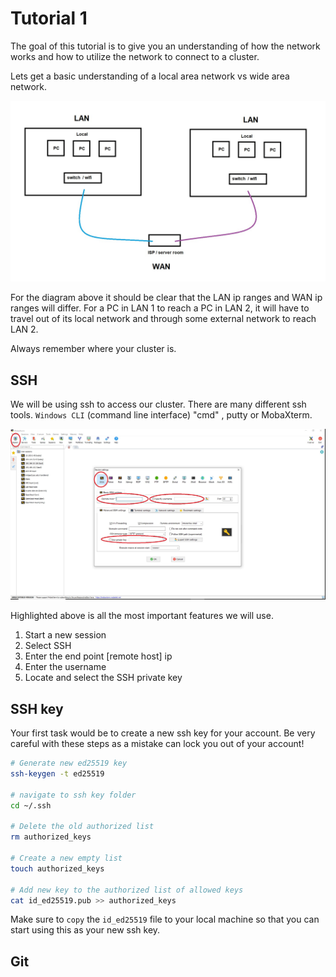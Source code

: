 # Tutorial 1

The goal of this tutorial is to give you an understanding of how the network works and how to utilize the network to connect to a cluster.

Lets get a basic understanding of a local area network vs wide area network.

![image](/tutorial1/img/lan_wan.jpg)

For the diagram above it should be clear that the LAN ip ranges and WAN ip ranges will differ. For a PC in LAN 1 to reach a PC in LAN 2, it will have to travel out of its local network and through some external network to reach LAN 2.

Always remember where your cluster is.

## SSH

We will be using ssh to access our cluster. There are many different ssh tools. `Windows CLI` (command line interface) "cmd" , putty or MobaXterm.

![image](/tutorial1/img/moba.jpg)

Highlighted above is all the most  important features we will use.

1. Start a new session
2. Select SSH
3. Enter the end point [remote host] ip
4. Enter the username
5. Locate and select the SSH private key

## SSH key

Your first task would be to create a new ssh key for your account. Be very careful with these steps as a mistake can lock you out of your account!

```bash
# Generate new ed25519 key
ssh-keygen -t ed25519

# navigate to ssh key folder
cd ~/.ssh

# Delete the old authorized list
rm authorized_keys

# Create a new empty list
touch authorized_keys

# Add new key to the authorized list of allowed keys
cat id_ed25519.pub >> authorized_keys
```

Make sure to `copy` the `id_ed25519` file to your local machine so that you can start using this as your new ssh key.

## Git

